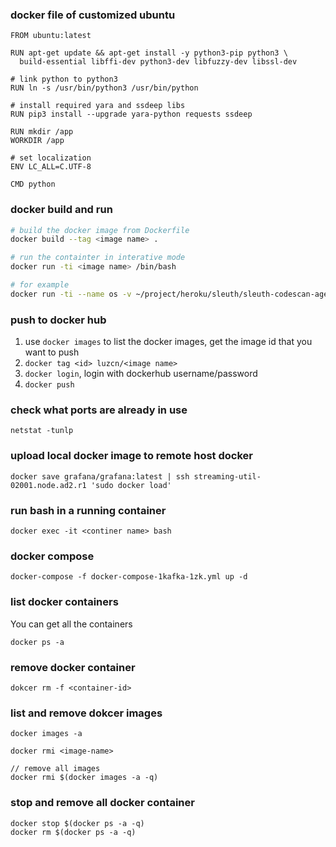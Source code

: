 ### docker file of customized ubuntu
```
FROM ubuntu:latest

RUN apt-get update && apt-get install -y python3-pip python3 \
  build-essential libffi-dev python3-dev libfuzzy-dev libssl-dev

# link python to python3
RUN ln -s /usr/bin/python3 /usr/bin/python

# install required yara and ssdeep libs
RUN pip3 install --upgrade yara-python requests ssdeep

RUN mkdir /app
WORKDIR /app

# set localization
ENV LC_ALL=C.UTF-8

CMD python
```

### docker build and run
```sh
# build the docker image from Dockerfile
docker build --tag <image name> .

# run the containter in interative mode
docker run -ti <image name> /bin/bash

# for example 
docker run -ti --name os -v ~/project/heroku/sleuth/sleuth-codescan-agent:/app my-ubuntu /bin/bash
```

### push to docker hub
1. use `docker images` to list the docker images, get the image id that you want to push
2. `docker tag <id> luzcn/<image name>`
3. `docker login`, login with dockerhub username/password
4. `docker push`

### check what ports are already in use
```
netstat -tunlp
```

### upload local docker image to remote host docker
```
docker save grafana/grafana:latest | ssh streaming-util-02001.node.ad2.r1 'sudo docker load'
```



### run bash in a running container
```
docker exec -it <continer name> bash
```

### docker compose
```
docker-compose -f docker-compose-1kafka-1zk.yml up -d
```

### list docker containers
You can get all the containers
```
docker ps -a
```


### remove docker container
```
dokcer rm -f <container-id>
```


### list and remove dokcer images
```
docker images -a

docker rmi <image-name>

// remove all images
docker rmi $(docker images -a -q)
```

### stop and remove all docker container
```
docker stop $(docker ps -a -q)
docker rm $(docker ps -a -q)
```
